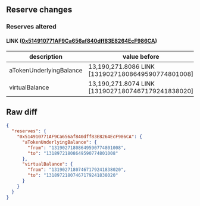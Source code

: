 ## Reserve changes

### Reserves altered

#### LINK ([0x514910771AF9Ca656af840dff83E8264EcF986CA](https://etherscan.io/address/0x514910771AF9Ca656af840dff83E8264EcF986CA))

| description | value before | value after |
| --- | --- | --- |
| aTokenUnderlyingBalance | 13,190,271.8086 LINK [13190271808649590774801008] | 13,189,721.8086 LINK [13189721808649590774801008] |
| virtualBalance | 13,190,271.8074 LINK [13190271807467179241838020] | 13,189,721.8074 LINK [13189721807467179241838020] |


## Raw diff

```json
{
  "reserves": {
    "0x514910771AF9Ca656af840dff83E8264EcF986CA": {
      "aTokenUnderlyingBalance": {
        "from": "13190271808649590774801008",
        "to": "13189721808649590774801008"
      },
      "virtualBalance": {
        "from": "13190271807467179241838020",
        "to": "13189721807467179241838020"
      }
    }
  }
}
```